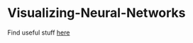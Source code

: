 # Visualizing-Neural-Networks

Find useful stuff [here](https://github.com/akkapakasaikiran/visualizing-NNs/blob/main/plan.md "
akkapakasaikiran/visualizing-NNs")
